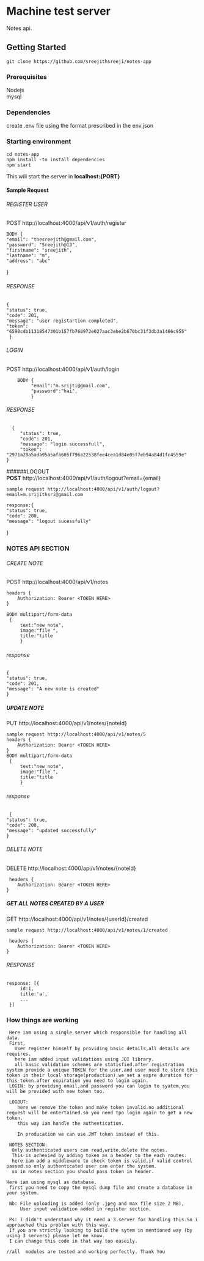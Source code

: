 # Machine test server
Notes api.
## Getting Started
    git clone https://github.com/sreejithsreeji/notes-app
### Prerequisites
 Nodejs  
 mysql
### Dependencies
create .env file using the format prescribed in the env.json	
		
### Starting environment
    cd notes-app
    npm install -to install dependencies
    npm start
This will start the server in **localhost:{PORT}**
#### Sample Request
###### REGISTER USER
  POST http://localhost:4000/api/v1/auth/register
 
    BODY {
    "email": "thesreejith@gmail.com",
    "password": "Sreejith@13",
    "firstname": "sreejith",
    "lastname": "m",
    "address": "abc"
  }
   ###### RESPONSE  
   
    {
    "status": true,
    "code": 201,
    "message": "user registartion completed",
    "token": "6590cdb11318547301b157fb768972e027aac3ebe2b670bc31f3db3a1466c955"
     }
    
   
  ###### LOGIN 
   POST http://localhost:4000/api/v1/auth/login
   
        BODY {
             "email":"m.srijti@gmail.com",
             "password":"hai",
             } 

   ###### RESPONSE
      {
         "status": true,
         "code": 201,
         "message": "login successfull",
         "token": "2971a28a5ada95a5afa605f796a22538fee4cea1d84e05f7eb94a84d1fc4559e"
    } 

######LOGOUT      
 **POST** http://localhost:4000/api/v1/auth/logout?email={email}
    
    sample request http://localhost:4000/api/v1/auth/logout?email=m.srijithsri@gmail.com
    
    response:{
    "status": true,
    "code": 200,
    "message": "logout sucessfully"
}
      
###  NOTES API SECTION
 ###### CREATE NOTE
   POST http://localhost:4000/api/v1/notes 
   
    headers {
        Authorization: Bearer <TOKEN HERE>
    }
    
    BODY multipart/form-data
     {
         text:"new note",
         image:"file ",
         title:"title
         }
 ###### response  
    {
    "status": true,
    "code": 201,
    "message": "A new note is created"
    }

 ##### UPDATE NOTE
  PUT http://localhost:4000/api/v1/notes/{noteId}
  
    sample request http://localhost:4000/api/v1/notes/5
    headers {
        Authorization: Bearer <TOKEN HERE>
    }
    BODY multipart/form-data
     {
         text:"new note",
         image:"file ",
         title:"title
         }
 ###### response 
     {
    "status": true,
    "code": 200,
    "message": "updated successfully"
    }

###### DELETE NOTE
   DELETE http://localhost:4000/api/v1/notes/{noteId}
   
     headers {
        Authorization: Bearer <TOKEN HERE>
    }

##### GET ALL NOTES CREATED BY A USER

  GET http://localhost:4000/api/v1/notes/{userId}/created 
     
    sample request http://localhost:4000/api/v1/notes/1/created
    
     headers {
        Authorization: Bearer <TOKEN HERE>
    }
 ###### RESPONSE
    response: [{
         id:1,
         title:'a',
         ...
     }]

 ###  How things are working
    
    
     Here iam using a single server which responsible for handling all data.
     First,
       User register himself by providing basic details,all details are requires.
       here iam added input validations using JOI library.
       all basic validation schemes are statisfied.after registration system provide a unique TOKEN for the user.and user need to store this token in their local storage(production).we set a expre duration for this token.after expiration you need to login again.
     LOGIN: by providing email,and password you can login to syatem,you will be provided with new token too.

     LOGOUT:
        here we remove the token and make token invalid.no additional request will be entertained.so you need tpo login again to get a new token.
        this way iam handle the authentication.

        In producation we can use JWT token instead of this.

     NOTES SECTION:
      Only authenticated users can read,write,delete the notes.
      This is achevied by adding token as a header to the each routes.
      here iam add a middleware to check token is valid,if valid control passed.so only authenticated user can enter the system.
      so in notes section you should pass token in header.

    Here iam using mysql as database. 
     first you need to copy the mysql dump file and create a database in your system.

     Nb: File uploading is added (only .jpeg and max file size 2 MB),
         User input validation added in register section.

     Ps: I didn't understand why it need a 3 server for handling this.So i approached this problen with this way.
     If you are strictly looking to build the sytem in mentioned way (by using 3 servers) please let me know.
     I can change this code in that way too easeily.     
    
    //all  modules are tested and working perfectly. Thank You       
